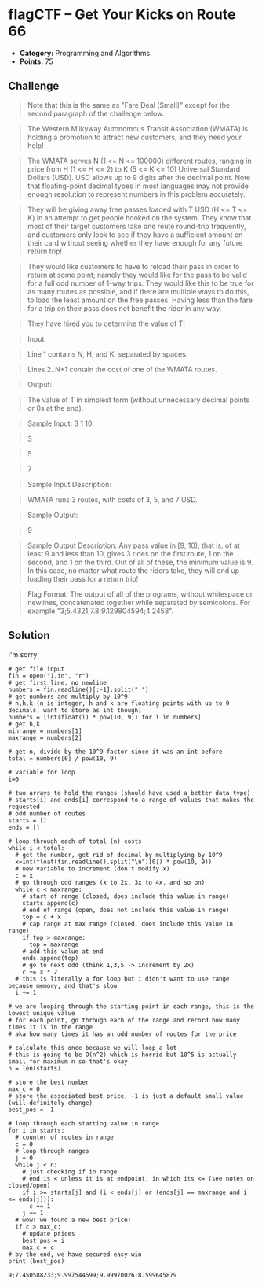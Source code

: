 # flagCTF – Get Your Kicks on Route 66

* **Category:** Programming and Algorithms
* **Points:** 75

## Challenge

> Note that this is the same as "Fare Deal (Small)" except for the second paragraph of the challenge below.

> The Western Milkyway Autonomous Transit Association (WMATA) is holding a promotion to attract new customers, and they need your help!

> The WMATA serves N (1 <= N <= 100000) different routes, ranging in price from H (1 <= H <= 2) to K (5 <= K <= 10) Universal Standard Dollars (USD). USD allows up to 9 digits after the decimal point. Note that floating-point decimal types in most languages may not provide enough resolution to represent numbers in this problem accurately.

> They will be giving away free passes loaded with T USD (H <= T <= K) in an attempt to get people hooked on the system. They know that most of their target customers take one route round-trip frequently, and customers only look to see if they have a sufficient amount on their card without seeing whether they have enough for any future return trip!

> They would like customers to have to reload their pass in order to return at some point; namely they would like for the pass to be valid for a full odd number of 1-way trips. They would like this to be true for as many routes as possible, and if there are multiple ways to do this, to load the least amount on the free passes. Having less than the fare for a trip on their pass does not benefit the rider in any way.

> They have hired you to determine the value of T!

> Input:

> Line 1 contains N, H, and K, separated by spaces.

> Lines 2..N+1 contain the cost of one of the WMATA routes.

> Output:

> The value of T in simplest form (without unnecessary decimal points or 0s at the end).

> Sample Input: 3 1 10

> 3

> 5

> 7

> Sample Input Description:

> WMATA runs 3 routes, with costs of 3, 5, and 7 USD.

> Sample Output:

> 9

> Sample Output Description: Any pass value in [9, 10), that is, of at least 9 and less than 10, gives 3 rides on the first route, 1 on the second, and 1 on the third. Out of all of these, the minimum value is 9. In this case, no matter what route the riders take, they will end up loading their pass for a return trip!

> Flag Format: The output of all of the programs, without whitespace or newlines, concatenated together while separated by semicolons. For example "3;5.4321;7.8;9.129804594;4.2458".

## Solution

I'm sorry

```
# get file input
fin = open("1.in", "r")
# get first line, no newline
numbers = fin.readline()[:-1].split(" ")
# get numbers and multiply by 10^9
# n,h,k (n is integer, h and k are floating points with up to 9 decimals, want to store as int though)
numbers = [int(float(i) * pow(10, 9)) for i in numbers]
# get h,k
minrange = numbers[1]
maxrange = numbers[2]

# get n, divide by the 10^9 factor since it was an int before
total = numbers[0] / pow(10, 9)

# variable for loop
i=0

# two arrays to hold the ranges (should have used a better data type)
# starts[i] and ends[i] correspond to a range of values that makes the requested
# odd number of routes
starts = []
ends = []

# loop through each of total (n) costs
while i < total:
  # get the number, get rid of decimal by multiplying by 10^9
  x=int(float(fin.readline().split("\n")[0]) * pow(10, 9))
  # new variable to increment (don't modify x)
  c = x
  # go through odd ranges (x to 2x, 3x to 4x, and so on)
  while c < maxrange:
    # start of range (closed, does include this value in range)
    starts.append(c)
    # end of range (open, does not include this value in range)
    top = c + x
    # cap range at max range (closed, does include this value in range)
    if top > maxrange:
      top = maxrange
    # add this value at end
    ends.append(top)
    # go to next odd (think 1,3,5 -> increment by 2x)
    c += x * 2
  # this is literally a for loop but i didn't want to use range because memory, and that's slow
  i += 1

# we are looping through the starting point in each range, this is the lowest unique value
# for each point, go through each of the range and record how many times it is in the range
# aka how many times it has an odd number of routes for the price

# calculate this once because we will loop a lot
# this is going to be O(n^2) which is horrid but 10^5 is actually small for maximum n so that's okay
n = len(starts)

# store the best number
max_c = 0
# store the associated best price, -1 is just a default small value (will definitely change)
best_pos = -1

# loop through each starting value in range
for i in starts:
  # counter of routes in range
  c = 0
  # loop through ranges
  j = 0
  while j < n:
    # just checking if in range
    # end is < unless it is at endpoint, in which its <= (see notes on closed/open)
    if i >= starts[j] and (i < ends[j] or (ends[j] == maxrange and i <= ends[j])):
      c += 1
    j += 1
  # wow! we found a new best price!
  if c > max_c:
    # update prices
    best_pos = i
    max_c = c
# by the end, we have secured easy win
print (best_pos)
```

```
9;7.450588233;9.997544599;9.99970026;8.599645879
```
